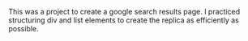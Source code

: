 This was a project to create a google search results page. I practiced structuring div and list elements to create the replica as efficiently as possible.
